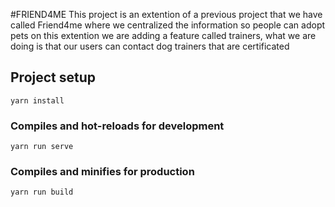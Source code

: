 #FRIEND4ME
This project is an extention of a previous project that we have called Friend4me where we centralized the information so people can adopt pets
on this extention we are adding a feature called trainers, what we are doing is that our users can contact dog trainers that are certificated

## Project setup
```
yarn install
```

### Compiles and hot-reloads for development
```
yarn run serve
```

### Compiles and minifies for production
```
yarn run build
```
